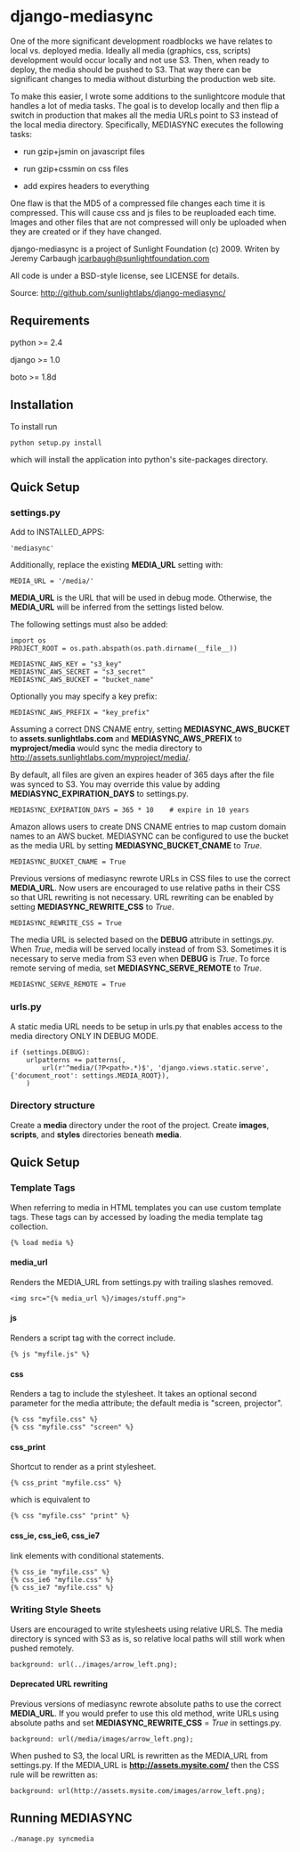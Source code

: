 # django-mediasync

One of the more significant development roadblocks we have relates to local vs. deployed media. Ideally all media (graphics, css, scripts) development would occur locally and not use S3. Then, when ready to deploy, the media should be pushed to S3. That way there can be significant changes to media without disturbing the production web site.

To make this easier, I wrote some additions to the sunlightcore module that handles a lot of media tasks. The goal is to develop locally and then flip a switch in production that makes all the media URLs point to S3 instead of the local media directory. Specifically, MEDIASYNC executes the following tasks:

- run gzip+jsmin on javascript files

- run gzip+cssmin on css files

- add expires headers to everything

One flaw is that the MD5 of a compressed file changes each time it is compressed. This will cause css and js files to be reuploaded each time. Images and other files that are not compressed will only be uploaded when they are created or if they have changed. 

django-mediasync is a project of Sunlight Foundation (c) 2009.
Writen by Jeremy Carbaugh <jcarbaugh@sunlightfoundation.com>

All code is under a BSD-style license, see LICENSE for details.

Source: http://github.com/sunlightlabs/django-mediasync/


## Requirements

python >= 2.4

django >= 1.0

boto >= 1.8d

## Installation

To install run

    python setup.py install

which will install the application into python's site-packages directory.


## Quick Setup


### settings.py

Add to INSTALLED_APPS:

	'mediasync'

Additionally, replace the existing __MEDIA\_URL__ setting with:

	MEDIA_URL = '/media/'

__MEDIA\_URL__ is the URL that will be used in debug mode. Otherwise, the __MEDIA\_URL__ will be inferred from the settings listed below.

The following settings must also be added:

	import os  
	PROJECT_ROOT = os.path.abspath(os.path.dirname(__file__))  
   
	MEDIASYNC_AWS_KEY = "s3_key"  
	MEDIASYNC_AWS_SECRET = "s3_secret"  
	MEDIASYNC_AWS_BUCKET = "bucket_name"  
	
Optionally you may specify a key prefix:

	MEDIASYNC_AWS_PREFIX = "key_prefix"  

Assuming a correct DNS CNAME entry, setting __MEDIASYNC\_AWS\_BUCKET__ to __assets.sunlightlabs.com__ and __MEDIASYNC\_AWS\_PREFIX__ to __myproject/media__ would sync the media directory to http://assets.sunlightlabs.com/myproject/media/.

By default, all files are given an expires header of 365 days after the file was synced to S3. You may override this value by adding __MEDIASYNC\_EXPIRATION\_DAYS__ to settings.py.

    MEDIASYNC_EXPIRATION_DAYS = 365 * 10    # expire in 10 years

Amazon allows users to create DNS CNAME entries to map custom domain names to an AWS bucket. MEDIASYNC can be configured to use the bucket as the media URL by setting __MEDIASYNC\_BUCKET\_CNAME__ to *True*.

	MEDIASYNC_BUCKET_CNAME = True

Previous versions of mediasync rewrote URLs in CSS files to use the correct __MEDIA\_URL__. Now users are encouraged to use relative paths in their CSS so that URL rewriting is not necessary. URL rewriting can be enabled by setting __MEDIASYNC\_REWRITE\_CSS__ to *True*.

	MEDIASYNC_REWRITE_CSS = True

The media URL is selected based on the __DEBUG__ attribute in settings.py. When *True*, media will be served locally instead of from S3. Sometimes it is necessary to serve media from S3 even when __DEBUG__ is *True*. To force remote serving of media, set __MEDIASYNC\_SERVE\_REMOTE__ to *True*.

	MEDIASYNC_SERVE_REMOTE = True

### urls.py

A static media URL needs to be setup in urls.py that enables access to the media directory ONLY IN DEBUG MODE.

	if (settings.DEBUG):  
		urlpatterns += patterns(,  
			url(r'^media/(?P<path>.*)$', 'django.views.static.serve', {'document_root': settings.MEDIA_ROOT}),  
		)  


### Directory structure

Create a __media__ directory under the root of the project. Create __images__, __scripts__, and __styles__ directories beneath __media__.


## Quick Setup


### Template Tags

When referring to media in HTML templates you can use custom template tags. These tags can by accessed by loading the media template tag collection.

	{% load media %}


#### media_url

Renders the MEDIA_URL from settings.py with trailing slashes removed.

	<img src="{% media_url %}/images/stuff.png">


#### js

Renders a script tag with the correct include.

	{% js "myfile.js" %}


#### css

Renders a <link> tag to include the stylesheet. It takes an optional second parameter for the media attribute; the default media is "screen, projector".

	{% css "myfile.css" %}  
	{% css "myfile.css" "screen" %}  


#### css_print

Shortcut to render as a print stylesheet.

	{% css_print "myfile.css" %}

which is equivalent to

	{% css "myfile.css" "print" %}


#### css_ie, css_ie6, css_ie7

link elements with conditional statements.

	{% css_ie "myfile.css" %}  
	{% css_ie6 "myfile.css" %}  
	{% css_ie7 "myfile.css" %}  


### Writing Style Sheets

Users are encouraged to write stylesheets using relative URLS. The media directory is synced with S3 as is, so relative local paths will still work when pushed remotely.

	background: url(../images/arrow_left.png);
	
#### Deprecated URL rewriting

Previous versions of mediasync rewrote absolute paths to use the correct __MEDIA\_URL__. If you would prefer to use this old method, write URLs using absolute paths and set __MEDIASYNC\_REWRITE\_CSS__ = *True* in settings.py.

	background: url(/media/images/arrow_left.png);

When pushed to S3, the local URL is rewritten as the MEDIA\_URL from settings.py. If the MEDIA_URL is __http://assets.mysite.com/__ then the CSS rule will be rewritten as:

	background: url(http://assets.mysite.com/images/arrow_left.png);


## Running MEDIASYNC


	./manage.py syncmedia